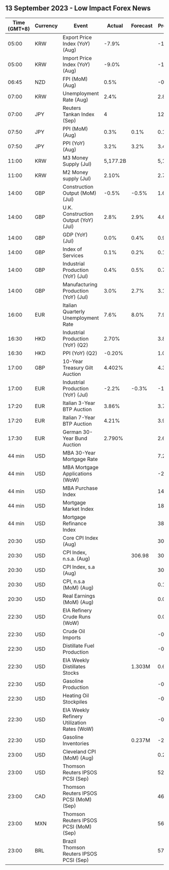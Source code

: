 ## 13 September 2023 - Low Impact Forex News

| Time (GMT+8) | Currency | Event | Actual | Forecast | Previous |
|------|----------|-------|--------|----------|----------|
| 05:00 | KRW | Export Price Index (YoY) (Aug) | -7.9% |  | -12.8% |
| 05:00 | KRW | Import Price Index (YoY) (Aug) | -9.0% |  | -13.6% |
| 06:45 | NZD | FPI (MoM) (Aug) | 0.5% |  | -0.5% |
| 07:00 | KRW | Unemployment Rate (Aug) | 2.4% |  | 2.8% |
| 07:00 | JPY | Reuters Tankan Index (Sep) | 4 |  | 12 |
| 07:50 | JPY | PPI (MoM) (Aug) | 0.3% | 0.1% | 0.1% |
| 07:50 | JPY | PPI (YoY) (Aug) | 3.2% | 3.2% | 3.4% |
| 11:00 | KRW | M3 Money Supply (Jul) | 5,177.2B |  | 5,168.9B |
| 11:00 | KRW | M2 Money supply (Jul) | 2.10% |  | 2.70% |
| 14:00 | GBP | Construction Output (MoM) (Jul) | -0.5% | -0.5% | 1.6% |
| 14:00 | GBP | U.K. Construction Output (YoY) (Jul) | 2.8% | 2.9% | 4.6% |
| 14:00 | GBP | GDP (YoY) (Jul) | 0.0% | 0.4% | 0.9% |
| 14:00 | GBP | Index of Services | 0.1% | 0.2% | 0.1% |
| 14:00 | GBP | Industrial Production (YoY) (Jul) | 0.4% | 0.5% | 0.7% |
| 14:00 | GBP | Manufacturing Production (YoY) (Jul) | 3.0% | 2.7% | 3.1% |
| 16:00 | EUR | Italian Quarterly Unemployment Rate | 7.6% | 8.0% | 7.9% |
| 16:30 | HKD | Industrial Production (YoY) (Q2) | 2.70% |  | 3.80% |
| 16:30 | HKD | PPI (YoY) (Q2) | -0.20% |  | 1.00% |
| 17:00 | GBP | 10-Year Treasury Gilt Auction | 4.402% |  | 4.350% |
| 17:00 | EUR | Industrial Production (YoY) (Jul) | -2.2% | -0.3% | -1.1% |
| 17:20 | EUR | Italian 3-Year BTP Auction | 3.86% |  | 3.71% |
| 17:20 | EUR | Italian 7-Year BTP Auction | 4.21% |  | 3.90% |
| 17:30 | EUR | German 30-Year Bund Auction | 2.790% |  | 2.680% |
| 44 min | USD | MBA 30-Year Mortgage Rate |  |  | 7.21% |
| 44 min | USD | MBA Mortgage Applications (WoW) |  |  | -2.9% |
| 44 min | USD | MBA Purchase Index |  |  | 141.9 |
| 44 min | USD | Mortgage Market Index |  |  | 183.6 |
| 44 min | USD | Mortgage Refinance Index |  |  | 388.1 |
| 20:30 | USD | Core CPI Index (Aug) |  |  | 308.80 |
| 20:30 | USD | CPI Index, n.s.a. (Aug) |  | 306.98 | 305.69 |
| 20:30 | USD | CPI Index, s.a (Aug) |  |  | 304.35 |
| 20:30 | USD | CPI, n.s.a (MoM) (Aug) |  |  | 0.19% |
| 20:30 | USD | Real Earnings (MoM) (Aug) |  |  | 0.0% |
| 22:30 | USD | EIA Refinery Crude Runs (WoW) |  |  | 0.020M |
| 22:30 | USD | Crude Oil Imports |  |  | -0.251M |
| 22:30 | USD | Distillate Fuel Production |  |  | -0.006M |
| 22:30 | USD | EIA Weekly Distillates Stocks |  | 1.303M | 0.679M |
| 22:30 | USD | Gasoline Production |  |  | -0.217M |
| 22:30 | USD | Heating Oil Stockpiles |  |  | -0.048M |
| 22:30 | USD | EIA Weekly Refinery Utilization Rates (WoW) |  |  | -0.2% |
| 22:30 | USD | Gasoline Inventories |  | 0.237M | -2.666M |
| 23:00 | USD | Cleveland CPI (MoM) (Aug) |  |  | 0.2% |
| 23:00 | USD | Thomson Reuters IPSOS PCSI (Sep) |  |  | 52.24 |
| 23:00 | CAD | Thomson Reuters IPSOS PCSI (MoM) (Sep) |  |  | 46.90 |
| 23:00 | MXN | Thomson Reuters IPSOS PCSI (MoM) (Sep) |  |  | 56.37 |
| 23:00 | BRL | Brazil Thomson Reuters IPSOS PCSI (Sep) |  |  | 57.87 |
